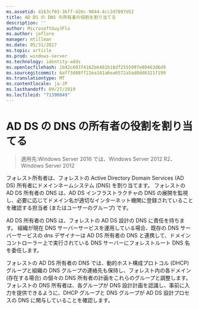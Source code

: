 ```yaml
---
ms.assetid: 4163cf03-3bff-426c-9844-4cc2d7897d52
title: AD DS の DNS の所有者の役割を割り当てる
description: ''
author: MicrosoftGuyJFlo
ms.author: joflore
manager: mtillman
ms.date: 05/31/2017
ms.topic: article
ms.prod: windows-server
ms.technology: identity-adds
ms.openlocfilehash: 1b42c60374162b6482b18df2555997e80463d6d9
ms.sourcegitcommit: 6aff3d88ff22ea141a6ea6572a5ad8dd6321f199
ms.translationtype: MT
ms.contentlocale: ja-JP
ms.lasthandoff: 09/27/2019
ms.locfileid: "71390849"
---
```

# <a name="assigning-the-dns-for-ad-ds-owner-role"></a>AD DS の DNS の所有者の役割を割り当てる

>適用先:Windows Server 2016 では、Windows Server 2012 R2、Windows Server 2012

フォレスト所有者は、フォレストの Active Directory Domain Services (AD DS) 所有者にドメインネームシステム (DNS) を割り当てます。 フォレストの AD DS 所有者の DNS は、AD DS インフラストラクチャの DNS の展開を監視し、必要に応じてドメイン名が適切なインターネット機関に登録されていることを確認する担当者 (またはユーザーのグループ) です。  
  
AD DS 所有者の DNS は、フォレストの AD DS 設計の DNS に責任を持ちます。 組織が現在 DNS サーバーサービスを運用している場合、既存の DNS サーバーサービスの dns デザイナーは AD DS 所有者の DNS と連携して、ドメインコントローラー上で実行されている DNS サーバーにフォレストルート DNS 名を委任します。  
  
フォレストの AD DS 所有者の DNS では、動的ホスト構成プロトコル (DHCP) グループと組織の DNS グループの連絡先も保持し、フォレスト内の各ドメイン (存在する場合) の個々の DNS 所有者の計画をこれらのグループと調整します。 フォレストの DNS 所有者は、各グループが DNS 設計計画を認識し、事前に入力を提供できるように、DHCP グループと DNS グループが AD DS 設計プロセスの DNS に関与していることを確認します。  
  


